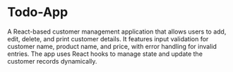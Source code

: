 # Todo-App
A React-based customer management application that allows users to add, edit, delete, and print customer details. It features input validation for customer name, product name, and price, with error handling for invalid entries. The app uses React hooks to manage state and update the customer records dynamically.

